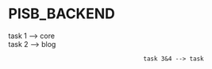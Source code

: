# PISB_BACKEND
task 1 --> core             
                task 2 --> blog
                                  
                                          task 3&4 --> task
